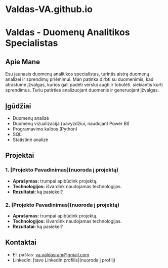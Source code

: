 # Valdas-VA.github.io

# Valdas - Duomenų Analitikos Specialistas

## Apie Mane
Esu jaunasis duomenų analitikos specialistas, turintis aistrą duomenų analizei ir sprendimų priėmimui. Man patinka dirbti su duomenimis, kad atrastume įžvalgas, kurios gali padėti verslui augti ir tobulėti. siekiantis kurti sprendimus. Turiu patirties analizuojant duomenis ir generuojant įžvalgas.

## Įgūdžiai
- Duomenų analizė
- Duomenų vizualizacija (pavyzdžiui, naudojant Power BI)
- Programavimo kalbos (Python)
- SQL
- Statistinė analizė

## Projektai
### 1. [Projekto Pavadinimas](nuoroda į projektą)
- **Aprašymas:** trumpai apibūdink projektą.
- **Technologijos:** išvardink naudojamas technologijas.
- **Rezultatai:** ką pasiekei?

### 2. [Projekto Pavadinimas](nuoroda į projektą)
- **Aprašymas:** trumpai apibūdink projektą.
- **Technologijos:** išvardink naudojamas technologijas.
- **Rezultatai:** ką pasiekei?

## Kontaktai
- El. paštas: [va.valdasram@gmail.com](mailto:tavo.el.paštas@example.com)
- LinkedIn: [tavo LinkedIn profilis](nuoroda į profilį)
